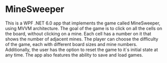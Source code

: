 # MineSweeper
This is a WPF .NET 6.0 app that implements the game called MineSweeper, using MVVM architecture.
The goal of the game is to click on all the cells on the board, without clicking on a mine.
Each cell has a number on it that shows the number of adjacent mines.
The player can choose the difficulty of the game, each with different board sizes and mine numbers.
Additionally, the user has the option to reset the game to it`s initial state at any time.
The app also features the ability to save and load games. 
